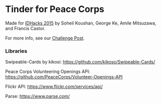 # Tinder for Peace Corps

Made for [IDHacks 2015](http://idhack.developersfordevelopment.org/) by Soheil Koushan, George Ke, Amile Mitsuzawa, and Francis Castor.


For more info, see our [Challenge Post](http://challengepost.com/software/tinder-for-peace-corps).


### Libraries
Swipeable-Cards by kikosi: https://github.com/kikoso/Swipeable-Cards/

Peace Corps Volunteering Openings API: https://github.com/PeaceCorps/Volunteer-Openings-API

Flickr API: https://www.flickr.com/services/api/

Parse: https://www.parse.com/
